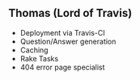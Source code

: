 ## Thomas (Lord of Travis)

* Deployment via Travis-CI
* Question/Answer generation
* Caching
* Rake Tasks
* 404 error page specialist